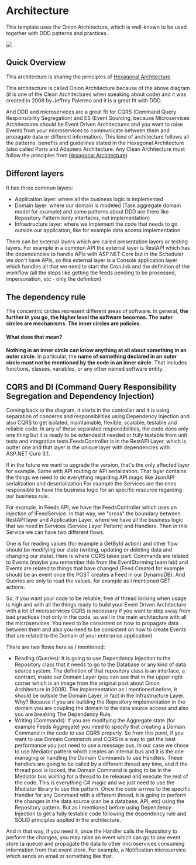 # Architecture 
This template uses the Onion Architecture, which is well-known to be used together with DDD patterns and practices.

![](images/dotnet-onion-ddd-cqrs-es.jpg)

## Quick Overview
This architecture is sharing the principles of [Hexagonal Architecture](/HEXAGONAL.md)

This architecture is called Onion Architecture because of the above diagram (it is one of the Clean Architectures when speaking about code) and it was created in 2008 by Jeffrey Palermo and it is a great fit with DDD. 

And DDD and microservices are a great fit for CQRS (Command Query Responsibility Segregation) and ES (Event Sourcing, because Microservices Architectures should be Event Driven Architectures and you want to raise Events from your microservices to communicate between them and propagate data or different information). This kind of architecture follows all the patterns, benefits and guidelines stated in the Hexagonal Architecture (also called Ports and Adapters Architecture. Any Clean Architecture must follow the principles from [Hexagonal Architecture](/HEXAGONAL.md))

## Different layers
It has three common layers:

* Application layer: where all the business logic is implemented
* Domain layer: where our domain is modeled (Task aggregate domain model for example) and some patterns about DDD are there like Repository Pattern (only interfaces, not implementation)
* Infrastructure layer: where we implement the code that needs to go outside our application, like for example data access implementation

There can be external layers which are called presentation layers or testing layers. For example in a common API the external layer is RestAPI which has the dependencies to handle APIs with ASP.NET Core but in the Scheduler we don't have APIs, so this external layer is a Console application layer which handles all that we need to start the CronJob and the definition of the workflow (all the steps like getting the feeds pending to be processed, impersonation, etc - only the definition)

## The dependency rule
The concentric circles represent different areas of software. In general, **the further in you go, the higher level the software becomes. The outer circles are mechanisms. The inner circles are policies.**

#### What does that mean?

**Nothing in an inner circle can know anything at all about something in an outer circle**. In particular, the **name of something declared in an outer circle must not be mentioned by the code in an inner circle**. That includes functions, classes. variables, or any other named software entity.

## CQRS and DI (Command Query Responsibility Segregation and Dependency Injection)

Coming back to the diagram, it starts in the controller and it is using separation of concerns and responsibilities using Dependency Injection and also CQRS to get isolated, maintainable, flexible, scalable, testable and reliable code. In any of these separated responsibilities, the code does only one thing but it is ready to be extended if needed or fully testable from unit tests and integration tests.FeedsController is in the RestAPI Layer,  which is outter one and that layer is the unique layer with dependencies with ASP.NET Core 3.1.

If in the future we want to upgrade the version, that's the only affected layer for example. Same with API routing or API serialization. That layer contains the things we need to do everything regarding API magic like JsonAPI serialization and deserialization.For example the Services are the ones responsible to have the business logic for an specific resource regarding our business rule.

For example, in Feeds API, we have the FeedsController which uses an injection of IFeedService. In that way, we "cross" the boundary between RestAPI layer and Application Layer, where we have  all the business logic that we need in Services (Service Layer Pattern) and Handlers. Then in this Service we can have two different flows.

One is for reading values (for example a GetById action) and other flow should be modifying our state (writing, updating or deleting data and changing our state). Here is where CQRS takes part. Commands are related to Events (maybe you remember this from the EventStorming team lab) and Events are related to things that have changed (Feed Created for example should be an event once the POST creates a Feed in our DynamoDB). And Queries are only to read the values, for example as I mentioned GET actions.

So, if you want your code to be reliable, free of thread locking when usage is high and with all the things ready to build your Event Driven Architecture with a lot of microservices CQRS is necessary if you want to step away from bad practices (not only in the code, as well in the main architecture with all the microservices. You need to be consistent on how to propagate data between them and also you need to be consistent on how to create Events that are related to the Domain of your enterprise application)

There are two flows here as I mentioned:

* Reading (Queries): It is going to use Dependency Injection to the Repository class that it needs to go to the Database or any kind of data source system. The definition of that repository class is an interface, a contract, inside our Domain Layer (you can see that in the upper right corner which is an image from the original post about Onion Architecture in 2008). The implementation as I mentioned before, it should be outside the Domain Layer, in fact in the Infrastructure Layer. Why? Because if you are building the Repository implementation in the domain you are coupling the domain to the data source access and also you are breaking The Dependency Rule.
* Writing (Commands): If you are modifying the Aggregate state (for example Feeds Aggregate) you need to specify that creating a Domain Command in the code to use CQRS properly. So from this point, if you want to use Domain Commands and CQRS in a way to get the best performance you just need to use a message bus. In our case we chose to use Mediator pattern which creates an internal bus and it is the one managing or handling the Domain Commands to use Handlers.
   These handlers are going to be called by a different thread any time, and if the thread pool is locked, the Domain Command is going to be in the Mediator bus waiting for a thread to be released and execute the rest of the code. This is everything C# magic and we just need to use the Mediator library to use this pattern. Once the code arrives to the specific Handler for any Command with a different thread, it is going to perform the changes in the data source (can be a database, API, etc) using the Repository pattern. But as I mentioned before using Dependency Injection to get a fully testable code following the dependency rule and SOLID principles applied in the architecture.

And in that way, if you need it, once the Handler calls the Repository to perform the changes, you may raise an event which can go to any event store (a queue) and propagate the data to other microservices consuming information from that event store. For example, a Notification microservice which sends an email or something like that.

